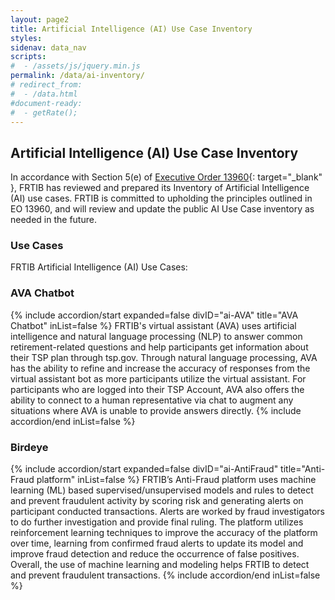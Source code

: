 ```yaml
---
layout: page2
title: Artificial Intelligence (AI) Use Case Inventory
styles:
sidenav: data_nav
scripts:
#  - /assets/js/jquery.min.js
permalink: /data/ai-inventory/
# redirect_from:
#  - /data.html
#document-ready:
#  - getRate();
---
```


## Artificial Intelligence (AI) Use Case Inventory

In accordance with Section 5(e) of [Executive Order 13960](https://www.federalregister.gov/documents/2020/12/08/2020-27065/promoting-the-use-of-trustworthy-artificial-intelligence-in-the-federal-government){: target="_blank" }, FRTIB has reviewed and prepared its Inventory of Artificial Intelligence (AI) use cases. FRTIB is committed to upholding the principles outlined in EO 13960, and will review and update the public AI Use Case inventory as needed in the future.

<!-- START AI Use Cases -->
### Use Cases

FRTIB Artificial Intelligence (AI) Use Cases:

<!--start accordion -->
<h3 class="usa-sr-only">AVA Chatbot</h3>
<div class="usa-accordion">
{% include accordion/start expanded=false divID="ai-AVA" title="AVA Chatbot" inList=false %}
FRTIB's virtual assistant (AVA) uses artificial intelligence and natural language processing (NLP) to answer common retirement-related questions and help participants get information about their TSP plan through tsp.gov. Through natural language processing, AVA has the ability to refine and increase the accuracy of responses from the virtual assistant bot as more participants utilize the virtual assistant. For participants who are logged into their TSP Account, AVA also offers the ability to connect to a human representative via chat to augment any situations where AVA is unable to provide answers directly.
{% include accordion/end  inList=false %}
</div>

<h3 class="usa-sr-only">Birdeye</h3>
<div class="usa-accordion">
{% include accordion/start expanded=false divID="ai-AntiFraud" title="Anti-Fraud platform" inList=false %}
FRTIB’s Anti-Fraud platform uses machine learning (ML) based supervised/unsupervised models and rules to detect and prevent fraudulent activity by scoring risk and generating alerts on participant conducted transactions. Alerts are worked by fraud investigators to do further investigation and provide final ruling. The platform utilizes reinforcement learning techniques to improve the accuracy of the platform over time, learning from confirmed fraud alerts to update its model and improve fraud detection and reduce the occurrence of false positives. Overall, the use of machine learning and modeling helps FRTIB to detect and prevent fraudulent transactions.
{% include accordion/end  inList=false %}
</div>

<!-- end accordion -->

<!-- CONTENT END -->
